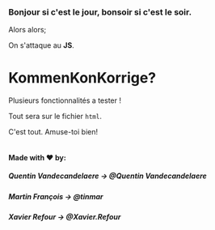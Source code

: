### Bonjour si c'est le jour, bonsoir si c'est le soir.

Alors alors;

On s'attaque  au __JS__.

 KommenKonKorrige?
====== 

Plusieurs fonctionnalités a tester !

Tout sera sur le fichier `html`.

                                           
C'est tout. Amuse-toi bien!

![]()



#### Made with ♥ by:

##### Quentin Vandecandelaere -> @Quentin Vandecandelaere

##### Martin François -> @tinmar

##### Xavier Refour -> @Xavier.Refour
